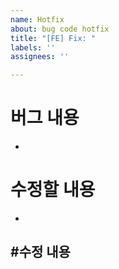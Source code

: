 ```yaml
---
name: Hotfix
about: bug code hotfix
title: "[FE] Fix: "
labels: ''
assignees: ''

---
```


# 버그 내용
- 

# 수정할 내용 
- 

#수정 내용
-
